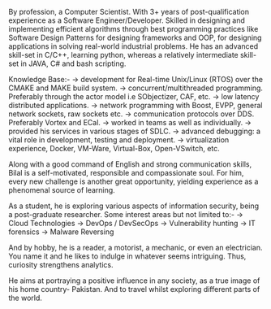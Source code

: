 By profession, a Computer Scientist. With 3+ years of post-qualification experience as a Software Engineer/Developer. Skilled in designing and implementing efficient algorithms through best programming practices like Software Design Patterns for designing frameworks and OOP, for designing applications in solving real-world industrial problems. He has an advanced skill-set in C/C++, learning python, whereas a relatively intermediate skill-set in JAVA, C# and bash scripting. 

Knowledge Base:-
-> development for Real-time Unix/Linux (RTOS) over the CMAKE and MAKE build system.
-> concurrent/multithreaded programming. Preferably through the actor model i.e SObjectizer, CAF, etc.
-> low latency distributed applications. 
-> network programming with Boost, EVPP, general network sockets, raw sockets etc.
-> communication protocols over DDS. Preferably Vortex and ECal. 
-> worked in teams as well as individually.
-> provided his services in various stages of SDLC. 
-> advanced debugging: a vital role in development, testing and deployment. 
-> virtualization experience, Docker, VM-Ware, Virtual-Box, Open-VSwitch, etc.

Along with a good command of English and strong communication skills, Bilal is a self-motivated, responsible and compassionate soul. For him, every new challenge is another great opportunity, yielding experience as a phenomenal source of learning. 

As a student, he is exploring various aspects of information security, being a post-graduate researcher. 
Some interest areas but not limited to:-
-> Cloud Technologies
-> DevOps / DevSecOps
-> Vulnerability hunting
-> IT forensics
-> Malware Reversing

And by hobby, he is a reader, a motorist, a mechanic, or even an electrician. You name it and he likes to indulge in whatever seems intriguing. Thus, curiosity strengthens analytics.

He aims at portraying a positive influence in any society, as a true image of his home country- Pakistan. And to travel whilst exploring different parts of the world.
